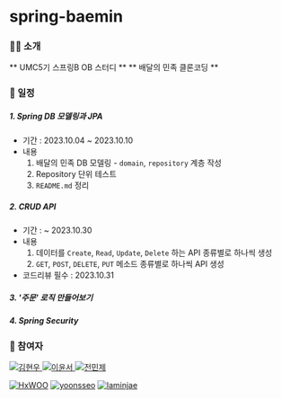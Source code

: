 # spring-baemin

### 👋🏻 소개
** UMC5기 스프링B OB 스터디 **
** 배달의 민족 클론코딩 **

### 📅 일정
##### 1. Spring DB 모델링과 JPA
* 기간 : 2023.10.04 ~ 2023.10.10
* 내용
  1. 배달의 민족 DB 모델링 - `domain`, `repository` 계층 작성
  2. Repository 단위 테스트
  3. `README.md` 정리
##### 2. CRUD API
* 기간 : ~ 2023.10.30
* 내용
  1. 데이터를 `Create`, `Read`, `Update`, `Delete` 하는 API 종류별로 하나씩 생성
  2. `GET`, `POST`, `DELETE`, `PUT` 메소드 종류별로 하나씩 API 생성
* 코드리뷰 필수 : 2023.10.31
##### 3. '주문' 로직 만들어보기
##### 4. Spring Security 

### 📌 참여자 
<div>
    <a href="https://github.com/HxWOO">
        <img src="https://github.com/yoonsseo/spring-core/assets/90557277/eae40231-884d-43ce-9844-6f6c40e74cee" alt="김현우">
    </a>
    <a href="https://github.com/yoonsseo">
        <img src="https://github.com/yoonsseo/spring-core/assets/90557277/ce2c523e-41a5-4214-a2c9-08f30867dcb0" alt="이윤서">
    </a>
    <a href="https://github.com/Iaminjae">
        <img src="https://github.com/yoonsseo/spring-core/assets/90557277/64f6dbf2-46ba-4637-9d64-6dd44204952f" alt="전민제">
    </a>
</div>

[![HxWOO](https://github.com/yoonsseo/spring-core/assets/90557277/eae40231-884d-43ce-9844-6f6c40e74cee)](https://github.com/HxWOO)
[![yoonsseo](https://github.com/yoonsseo/spring-core/assets/90557277/ce2c523e-41a5-4214-a2c9-08f30867dcb0)](https://github.com/yoonsseo)
[![Iaminjae](https://github.com/yoonsseo/spring-core/assets/90557277/64f6dbf2-46ba-4637-9d64-6dd44204952f)](https://github.com/Iaminjae)

